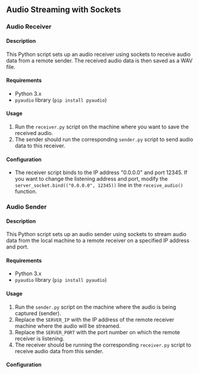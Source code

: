 ## Audio Streaming with Sockets

### Audio Receiver

#### Description

This Python script sets up an audio receiver using sockets to receive audio data from a remote sender. The received audio data is then saved as a WAV file.

#### Requirements

- Python 3.x
- `pyaudio` library (`pip install pyaudio`)

#### Usage

1. Run the `receiver.py` script on the machine where you want to save the received audio.
2. The sender should run the corresponding `sender.py` script to send audio data to this receiver.

#### Configuration

- The receiver script binds to the IP address "0.0.0.0" and port 12345. If you want to change the listening address and port, modify the `server_socket.bind(("0.0.0.0", 12345))` line in the `receive_audio()` function.

### Audio Sender

#### Description

This Python script sets up an audio sender using sockets to stream audio data from the local machine to a remote receiver on a specified IP address and port.

#### Requirements

- Python 3.x
- `pyaudio` library (`pip install pyaudio`)

#### Usage

1. Run the `sender.py` script on the machine where the audio is being captured (sender).
2. Replace the `SERVER_IP` with the IP address of the remote receiver machine where the audio will be streamed.
3. Replace the `SERVER_PORT` with the port number on which the remote receiver is listening.
4. The receiver should be running the corresponding `receiver.py` script to receive audio data from this sender.

#### Configuration

